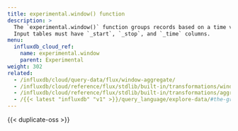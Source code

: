 ```yaml
---
title: experimental.window() function
description: >
  The `experimental.window()` function groups records based on a time value.
  Input tables must have `_start`, `_stop`, and `_time` columns.
menu:
  influxdb_cloud_ref:
    name: experimental.window
    parent: Experimental
weight: 302
related:
  - /influxdb/cloud/query-data/flux/window-aggregate/
  - /influxdb/cloud/reference/flux/stdlib/built-in/transformations/window/
  - /influxdb/cloud/reference/flux/stdlib/built-in/transformations/aggregates/aggregatewindow/
  - /{{< latest "influxdb" "v1" >}}/query_language/explore-data/#the-group-by-clause, InfluxQL – GROUP BY time()
---
```


{{< duplicate-oss >}}
